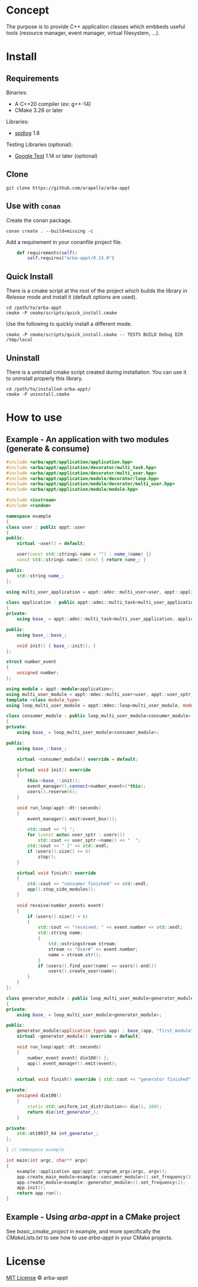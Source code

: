 # Concept

The purpose is to provide C++ application classes which embbeds useful tools (resource manager, event manager, virtual filesystem, ...).

# Install

## Requirements

Binaries:
- A C++20 compiler (ex: g++-14)
- CMake 3.26 or later

Libraries:
- [spdlog](https://github.com/gabime/spdlog) 1.8

Testing Libraries (optional):
- [Google Test](https://github.com/google/googletest) 1.14 or later  (optional)

## Clone

```
git clone https://github.com/arapelle/arba-appt
```

## Use with `conan`

Create the conan package.
```
conan create . --build=missing -c
```
Add a requirement in your conanfile project file.
```python
    def requirements(self):
        self.requires("arba-appt/0.15.0")
```

## Quick Install ##

There is a cmake script at the root of the project which builds the library in *Release* mode and install it (default options are used).

```
cd /path/to/arba-appt
cmake -P cmake/scripts/quick_install.cmake
```

Use the following to quickly install a different mode.

```
cmake -P cmake/scripts/quick_install.cmake -- TESTS BUILD Debug DIR /tmp/local
```

## Uninstall

There is a uninstall cmake script created during installation. You can use it to uninstall properly this library.

```
cd /path/to/installed-arba-appt/
cmake -P uninstall.cmake
```

# How to use

## Example - An application with two modules (generate & consume)

```c++
#include <arba/appt/application/application.hpp>
#include <arba/appt/application/decorator/multi_task.hpp>
#include <arba/appt/application/decorator/multi_user.hpp>
#include <arba/appt/application/module/decorator/loop.hpp>
#include <arba/appt/application/module/decorator/multi_user.hpp>
#include <arba/appt/application/module/module.hpp>

#include <iostream>
#include <random>

namespace example
{
class user : public appt::user
{
public:
    virtual ~user() = default;

    user(const std::string& name = "") : name_(name) {}
    const std::string& name() const { return name_; }

public:
    std::string name_;
};

using multi_user_application = appt::adec::multi_user<user, appt::application<>>;

class application : public appt::adec::multi_task<multi_user_application, application>
{
private:
    using base_ = appt::adec::multi_task<multi_user_application, application>;

public:
    using base_::base_;

    void init() { base_::init(); }
};

struct number_event
{
    unsigned number;
};

using module = appt::module<application>;
using multi_user_module = appt::mdec::multi_user<user, appt::user_sptr_name_hash<user>, module>;
template <class module_type>
using loop_multi_user_module = appt::mdec::loop<multi_user_module, module_type>;

class consumer_module : public loop_multi_user_module<consumer_module>, public evnt::event_listener<number_event>
{
private:
    using base_ = loop_multi_user_module<consumer_module>;

public:
    using base_::base_;

    virtual ~consumer_module() override = default;

    virtual void init() override
    {
        this->base_::init();
        event_manager().connect<number_event>(*this);
        users().reserve(6);
    }

    void run_loop(appt::dt::seconds)
    {
        event_manager().emit(event_box());

        std::cout << "[ ";
        for (const auto& user_sptr : users())
            std::cout << user_sptr->name() << "  ";
        std::cout << " ]" << std::endl;
        if (users().size() >= 6)
            stop();
    }

    virtual void finish() override
    {
        std::cout << "consumer finished" << std::endl;
        app().stop_side_modules();
    }

    void receive(number_event& event)
    {
        if (users().size() < 6)
        {
            std::cout << "received: " << event.number << std::endl;
            std::string name;
            {
                std::ostringstream stream;
                stream << "User#" << event.number;
                name = stream.str();
            }
            if (users().find_user(name) == users().end())
                users().create_user(name);
        }
    }
};

class generator_module : public loop_multi_user_module<generator_module>
{
private:
    using base_ = loop_multi_user_module<generator_module>;

public:
    generator_module(application_type& app) : base_(app, "first_module"), int_generator_(std::random_device{}()) {}
    virtual ~generator_module() override = default;

    void run_loop(appt::dt::seconds)
    {
        number_event event{ die100() };
        app().event_manager().emit(event);
    }

    virtual void finish() override { std::cout << "generator finished" << std::endl; }

private:
    unsigned die100()
    {
        static std::uniform_int_distribution<> die(1, 100);
        return die(int_generator_);
    }

private:
    std::mt19937_64 int_generator_;
};

} // namespace example

int main(int argc, char** argv)
{
    example::application app(appt::program_args(argc, argv));
    app.create_main_module<example::consumer_module>().set_frequency(3);
    app.create_module<example::generator_module>().set_frequency(2);
    app.init();
    return app.run();
}
```

## Example - Using *arba-appt* in a CMake project

See *basic_cmake_project* in example, and more specifically the *CMakeLists.txt* to see how to use *arba-appt* in your CMake projects.

# License

[MIT License](./LICENSE.md) © arba-appt
